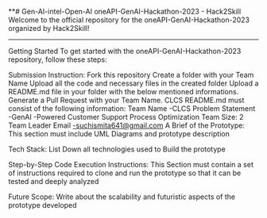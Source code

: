 **# Gen-AI-intel-Open-AI
oneAPI-GenAI-Hackathon-2023 - Hack2Skill
Welcome to the official repository for the oneAPI-GenAI-Hackathon-2023 organized by Hack2Skill!
******
Getting Started
To get started with the oneAPI-GenAI-Hackathon-2023 repository, follow these steps:

Submission Instruction:
Fork this repository
Create a folder with your Team Name
Upload all the code and necessary files in the created folder
Upload a README.md file in your folder with the below mentioned informations.
Generate a Pull Request with your Team Name. CLCS
README.md must consist of the following information:
Team Name -CLCS
Problem Statement -GenAI -Powered Customer Support Process Optimization
Team Size: 2
Team Leader Email -suchismita641@gmail.com
A Brief of the Prototype:
This section must include UML Diagrams and prototype description

Tech Stack:
List Down all technologies used to Build the prototype

Step-by-Step Code Execution Instructions:
This Section must contain a set of instructions required to clone and run the prototype so that it can be tested and deeply analyzed

Future Scope:
Write about the scalability and futuristic aspects of the prototype developed
